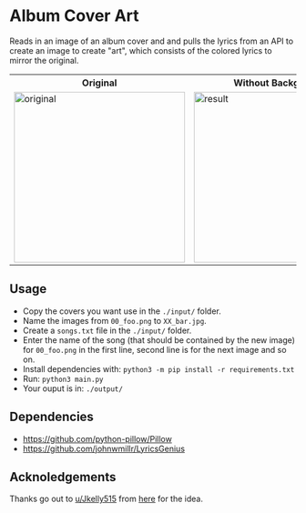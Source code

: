# Album Cover Art

Reads in an image of an album cover and and pulls the lyrics from an API to create an image to create "art", which consists of the colored lyrics to mirror the original.

<table>
<tr>
    <th>
        Original
    </th>
    <th>
        Without Background
    </th>
    <th>
        With Background
    </th>
</tr>
<tr>
    <td>
        <img src="https://m.media-amazon.com/images/I/815UbQWSslL._SX355_.jpg" alt="original" width="300">
    </td>
    <td>
        <img src="https://i.redd.it/89fn3qlbgie81.png" alt="result" width="300">
    </td>
    <td>
        <img src="https://preview.redd.it/m3nji7nhvme81.png?width=2100&format=png&auto=webp&s=6bedf3bd145c03f7a0ee560bd065b73a99b4a10c" alt="result" width="300">
    </td>
</tr>
</table>


## Usage

* Copy the covers you want use in the `./input/` folder.
* Name the images from `00_foo.png` to `XX_bar.jpg`.
* Create a `songs.txt` file in the `./input/` folder.
* Enter the name of the song (that should be contained by the new image) for `00_foo.png` in the first line, second line is for the next image and so on.
* Install dependencies with: `python3 -m pip install -r requirements.txt`
* Run: `python3 main.py`
* Your ouput is in: `./output/`


## Dependencies

* https://github.com/python-pillow/Pillow
* https://github.com/johnwmillr/LyricsGenius


## Acknoledgements

Thanks go out to [u/Jkelly515](https://www.reddit.com/user/Jkelly515/) from [here](https://www.reddit.com/r/Eminem/comments/sev4sw/i_made_the_cover_for_recovery_using_lyrics_from/) for the idea.
